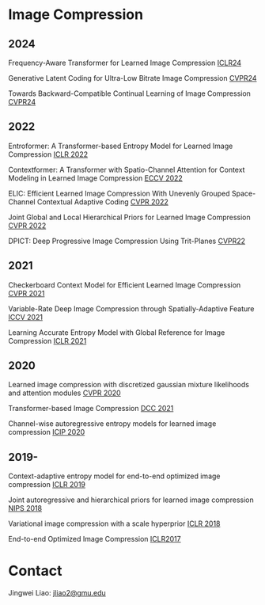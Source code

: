 # Image Compression

## 2024
Frequency-Aware Transformer for Learned Image Compression [ICLR24](https://arxiv.org/pdf/2310.16387)

Generative Latent Coding for Ultra-Low Bitrate Image Compression [CVPR24](https://openaccess.thecvf.com/content/CVPR2024/papers/Jia_Generative_Latent_Coding_for_Ultra-Low_Bitrate_Image_Compression_CVPR_2024_paper.pdf)

Towards Backward-Compatible Continual Learning of Image Compression [CVPR24](https://arxiv.org/pdf/2402.18862)

## 2022

Entroformer: A Transformer-based Entropy Model for Learned Image Compression [ICLR 2022](https://arxiv.org/pdf/2202.05492.pdf)

Contextformer: A Transformer with Spatio-Channel Attention for Context Modeling in Learned Image Compression [ECCV 2022](https://link.springer.com/content/pdf/10.1007/978-3-031-19800-7_26.pdf?pdf=inline%20link)

ELIC: Efficient Learned Image Compression With Unevenly Grouped Space-Channel Contextual Adaptive Coding [CVPR 2022](https://openaccess.thecvf.com/content/CVPR2022/papers/He_ELIC_Efficient_Learned_Image_Compression_With_Unevenly_Grouped_Space-Channel_Contextual_CVPR_2022_paper.pdf)

Joint Global and Local Hierarchical Priors for Learned Image Compression [CVPR 2022](https://openaccess.thecvf.com/content/CVPR2022/papers/Kim_Joint_Global_and_Local_Hierarchical_Priors_for_Learned_Image_Compression_CVPR_2022_paper.pdf)

DPICT: Deep Progressive Image Compression Using Trit-Planes [CVPR22](https://openaccess.thecvf.com/content/CVPR2022/papers/Lee_DPICT_Deep_Progressive_Image_Compression_Using_Trit-Planes_CVPR_2022_paper.pdf)

## 2021

Checkerboard Context Model for Efficient Learned Image Compression [CVPR 2021](https://openaccess.thecvf.com/content/CVPR2021/papers/He_Checkerboard_Context_Model_for_Efficient_Learned_Image_Compression_CVPR_2021_paper.pdf)

Variable-Rate Deep Image Compression through Spatially-Adaptive Feature [ICCV 2021](https://openaccess.thecvf.com/content/ICCV2021/papers/Song_Variable-Rate_Deep_Image_Compression_Through_Spatially-Adaptive_Feature_Transform_ICCV_2021_paper.pdf)

Learning Accurate Entropy Model with Global Reference for Image Compression [ICLR 2021](https://arxiv.org/pdf/2010.08321.pdf)

## 2020

Learned image compression with discretized gaussian mixture likelihoods and attention modules [CVPR 2020](https://openaccess.thecvf.com/content_CVPR_2020/papers/Cheng_Learned_Image_Compression_With_Discretized_Gaussian_Mixture_Likelihoods_and_Attention_CVPR_2020_paper.pdf)

Transformer-based Image Compression [DCC 2021](https://arxiv.org/pdf/2111.06707.pdf)

Channel-wise autoregressive entropy models for learned image compression [ICIP 2020](https://arxiv.org/abs/2007.08739) 

## 2019-

Context-adaptive entropy model for end-to-end optimized image compression [ICLR 2019](https://arxiv.org/pdf/1809.10452.pdf)

Joint autoregressive and hierarchical priors for learned image compression [NIPS 2018](https://arxiv.org/pdf/1809.02736.pdf)

Variational image compression with a scale hyperprior [ICLR 2018](https://arxiv.org/pdf/1802.01436.pdf) 


End-to-end Optimized Image Compression [ICLR2017](https://arxiv.org/pdf/1611.01704.pdf)

# Contact
Jingwei Liao: jliao2@gmu.edu
